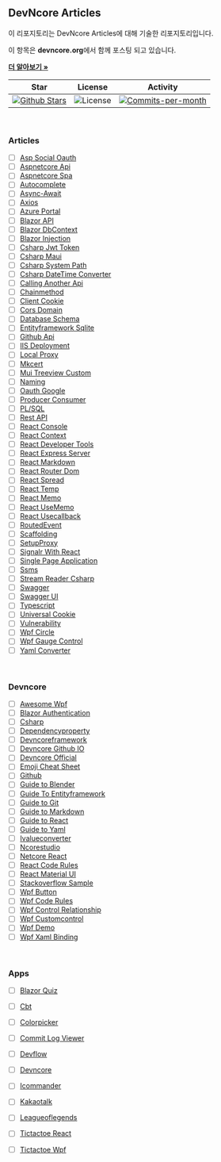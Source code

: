 ## DevNcore Articles

이 리포지토리는 DevNcore Articles에 대해 기술한 리포지토리입니다. <br />

이 항목은 **devncore.org**에서 함께 포스팅 되고 있습니다.

<a href="https://github.com/devncore/devncore"><strong>더 알아보기 »</strong></a>
 
| Star | License | Activity |
|:----:|:-------:|:--------:|
| <a href="https://github.com/devncore/docs/stargazers"><img src="https://img.shields.io/github/stars/devncore/docs" alt="Github Stars"></a> | <img src="https://img.shields.io/github/license/devncore/docs" alt="License"> | <a href="https://github.com/devncore/docs/pulse"><img src="https://img.shields.io/github/commit-activity/m/devncore/docs" alt="Commits-per-month"></a> |

<br />

### Articles
- [ ] [Asp Social Oauth](articles/asp-social-oauth.md)
- [ ] [Aspnetcore Api](articles/aspnetcore-api.md)
- [ ] [Aspnetcore Spa](articles/aspnetcore-spa.md)
- [ ] [Autocomplete](articles/autocomplete.md)
- [ ] [Async-Await](articles/async-await.md)
- [ ] [Axios](articles/axios.md)
- [ ] [Azure Portal](articles/azure-portal.md)
- [ ] [Blazor API](articles/blazor-api.md)
- [ ] [Blazor DbContext](articles/blazor-DbContext.md)
- [ ] [Blazor Injection](articles/blazor-injection.md)
- [ ] [Csharp Jwt Token](articles/csharp-jwt-token.md)
- [ ] [Csharp Maui](articles/dotnet-maui.md)
- [ ] [Csharp System Path](articles/csharp-system-path.md)
- [ ] [Csharp DateTime Converter](articles/csharp-datetime-converter.md)
- [ ] [Calling Another Api](articles/calling-another-api.md)
- [ ] [Chainmethod](articles/chainmethod.md)
- [ ] [Client Cookie](articles/client-cookie.md)
- [ ] [Cors Domain](articles/cors-domain.md) 
- [ ] [Database Schema](articles/database-schema.md)
- [ ] [Entityframework Sqlite](articles/entityframework-sqlite.md)
- [ ] [Github Api](articles/github-api.md)
- [ ] [IIS Deployment](articles/iis-deployment.md)
- [ ] [Local Proxy](articles/local-proxy.md) 
- [ ] [Mkcert](/articles/mkcert.md)
- [ ] [Mui Treeview Custom](articles/mui-treeview-custom.md)
- [ ] [Naming](articles/naming.md)
- [ ] [Oauth Google](articles/oauth-google.md)
- [ ] [Producer Consumer](articles/producer-consumer.md)
- [ ] [PL/SQL](articles/plsql.md)
- [ ] [Rest API](articles/rest-api.md)
- [ ] [React Console](articles/react-console.md)
- [ ] [React Context](articles/react-context.md)
- [ ] [React Developer Tools](articles/react-developer-tools.md)
- [ ] [React Express Server](articles/react-express-server.md)
- [ ] [React Markdown](articles/react-markdown.md)
- [ ] [React Router Dom](articles/react-router-dom.md)
- [ ] [React Spread](articles/react-spread.md)
- [ ] [React Temp](articles/react-temp.md)
- [ ] [React Memo](articles/react-memo.md)
- [ ] [React UseMemo](articles/react-useMemo.md)
- [ ] [React Usecallback](articles/react-usecallback.md)
- [ ] [RoutedEvent](articles/routedevent.md)
- [ ] [Scaffolding](articles/scaffolding.md)
- [ ] [SetupProxy](articles/setupProxy.md)
- [ ] [Signalr With React](articles/signalr-with-react.md)
- [ ] [Single Page Application](articles/single-page-application.md)
- [ ] [Ssms](articles/ssms.md)
- [ ] [Stream Reader Csharp](articles/stream-reader-csharp.md)
- [ ] [Swagger](articles/swagger.md)
- [ ] [Swagger UI](articles/swagger-ui.md)
- [ ] [Typescript](articles/typescript.md)
- [ ] [Universal Cookie](articles/universal-cookie.md)
- [ ] [Vulnerability](articles/vulnerability.md)
- [ ] [Wpf Circle](articles/wpf-circle.md)
- [ ] [Wpf Gauge Control](articles/wpf-gauge-control.md)
- [ ] [Yaml Converter](articles/yaml-converter.md)

<br />

### Devncore
- [ ] [Awesome Wpf](https://github.com/devncore/awesome-wpf)
- [ ] [Blazor Authentication](https://github.com/devncore/blazor-authentication)
- [ ] [Csharp](https://github.com/devncore/csharp)
- [ ] [Dependencyproperty](https://github.com/devncore/dependencyproperty)
- [ ] [Devncoreframework](https://github.com/devncore/devncoreframework)
- [ ] [Devncore Github IO](https://github.com/devncore/devncore.github.io)
- [ ] [Devncore Official](https://github.com/devncore/devncore-official)
- [ ] [Emoji Cheat Sheet](https://github.com/devncore/emoji-cheat-sheet)
- [ ] [Github](https://github.com/devncore/.github)
- [ ] [Guide to Blender](https://github.com/devncore/guide-to-blender)
- [ ] [Guide To Entityframework](https://github.com/devncore/guide-to-entityframework)
- [ ] [Guide to Git](https://github.com/devncore/guide-to-git)
- [ ] [Guide to Markdown](https://github.com/devncore/guide-to-markdown)
- [ ] [Guide to React](https://github.com/devncore/guide-to-react)
- [ ] [Guide to Yaml](https://github.com/devncore/guide-to-yaml)
- [ ] [Ivalueconverter](https://github.com/devncore/ivalueconverter)
- [ ] [Ncorestudio](https://github.com/devncore/ncorestudio)
- [ ] [Netcore React](https://github.com/devncore/netcore-react)
- [ ] [React Code Rules](https://github.com/devncore/react-code-rules)
- [ ] [React Material UI](https://github.com/devncore/react-material-ui)
- [ ] [Stackoverflow Sample](https://github.com/devncore/stackoverflow-sample)
- [ ] [Wpf Button](https://github.com/devncore/wpf-button)
- [ ] [Wpf Code Rules](https://github.com/devncore/wpf-code-rules)
- [ ] [Wpf Control Relationship](https://github.com/devncore/wpf-control-relationship)
- [ ] [Wpf Customcontrol](https://github.com/devncore/wpf-customcontrol)
- [ ] [Wpf Demo](https://github.com/devncore/wpf-demo)
- [ ] [Wpf Xaml Binding](https://github.com/devncore/wpf-xaml-binding)

<br />

### Apps
- [ ] [Blazor Quiz](https://github.com/devncore/blazor-quiz)
- [ ] [Cbt](https://github.com/devncore/cbt)
- [ ] [Colorpicker](https://github.com/devncore/colorpicker)
- [ ] [Commit Log Viewer](https://github.com/devncore/commit-log-viewer)
- [ ] [Devflow](https://github.com/devncore/devflow)
- [ ] [Devncore](https://github.com/devncore/devncore)
- [ ] [Icommander](https://github.com/devncore/icommander)
- [ ] [Kakaotalk](https://github.com/devncore/kakaotalk)
- [ ] [Leagueoflegends](https://github.com/devncore/leagueoflegends)
- [ ] [Tictactoe React](https://github.com/devncore/tictactoe-react)
- [ ] [Tictactoe Wpf](https://github.com/devncore/tictactoe-wpf)


